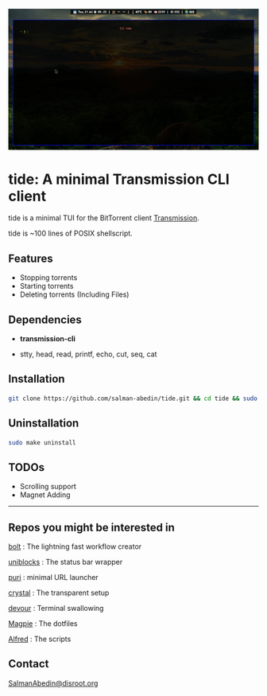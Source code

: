 ![](preview.gif)

# tide: A minimal Transmission CLI client

tide is a minimal TUI for the BitTorrent client [Transmission](https://transmissionbt.com/).

tide is ~100 lines of POSIX shellscript.

## Features

-  Stopping torrents
-  Starting torrents
-  Deleting torrents (Including Files)

## Dependencies

-  **transmission-cli**

-  stty, head, read, printf, echo, cut, seq, cat

## Installation

```sh
git clone https://github.com/salman-abedin/tide.git && cd tide && sudo make install
```

## Uninstallation

```sh
sudo make uninstall
```

## TODOs

-  Scrolling support
-  Magnet Adding

---

## Repos you might be interested in

[bolt](https://github.com/salman-abedin/bolt)
: The lightning fast workflow creator

[uniblocks](https://github.com/salman-abedin/uniblocks)
: The status bar wrapper

[puri](https://github.com/salman-abedin/puri)
: minimal URL launcher

[crystal](https://github.com/salman-abedin/crystal)
: The transparent setup

[devour](https://github.com/salman-abedin/devour)
: Terminal swallowing

[Magpie](https://github.com/salman-abedin/magpie)
: The dotfiles

[Alfred](https://github.com/salman-abedin/alfred)
: The scripts

## Contact

SalmanAbedin@disroot.org

